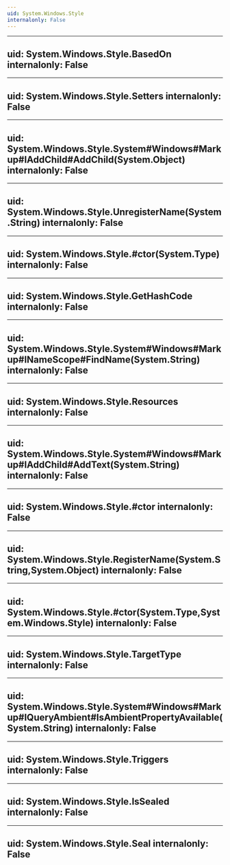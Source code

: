```yaml
---
uid: System.Windows.Style
internalonly: False
---
```


---
uid: System.Windows.Style.BasedOn
internalonly: False
---

---
uid: System.Windows.Style.Setters
internalonly: False
---

---
uid: System.Windows.Style.System#Windows#Markup#IAddChild#AddChild(System.Object)
internalonly: False
---

---
uid: System.Windows.Style.UnregisterName(System.String)
internalonly: False
---

---
uid: System.Windows.Style.#ctor(System.Type)
internalonly: False
---

---
uid: System.Windows.Style.GetHashCode
internalonly: False
---

---
uid: System.Windows.Style.System#Windows#Markup#INameScope#FindName(System.String)
internalonly: False
---

---
uid: System.Windows.Style.Resources
internalonly: False
---

---
uid: System.Windows.Style.System#Windows#Markup#IAddChild#AddText(System.String)
internalonly: False
---

---
uid: System.Windows.Style.#ctor
internalonly: False
---

---
uid: System.Windows.Style.RegisterName(System.String,System.Object)
internalonly: False
---

---
uid: System.Windows.Style.#ctor(System.Type,System.Windows.Style)
internalonly: False
---

---
uid: System.Windows.Style.TargetType
internalonly: False
---

---
uid: System.Windows.Style.System#Windows#Markup#IQueryAmbient#IsAmbientPropertyAvailable(System.String)
internalonly: False
---

---
uid: System.Windows.Style.Triggers
internalonly: False
---

---
uid: System.Windows.Style.IsSealed
internalonly: False
---

---
uid: System.Windows.Style.Seal
internalonly: False
---
